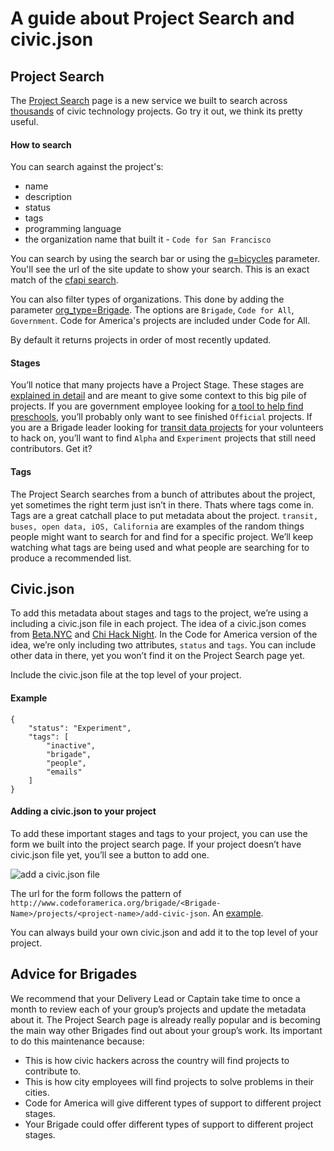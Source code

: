 # A guide about Project Search and civic.json


## Project Search
The [Project Search](http://www.codeforamerica.org/brigade/projects) page is a new service we built to search across [thousands](http://www.codeforamerica.org/brigade/numbers/) of civic technology projects. Go try it out, we think its pretty useful.

#### How to search
You can search against the project's:

* name
* description
* status
* tags
* programming language
* the organization name that built it - `Code for San Francisco`

You can search by using the search bar or using the [q=bicycles](http://www.codeforamerica.org/brigade/projects?q=bicycles) parameter. You'll see the url of the site update to show your search. This is an exact match of the [cfapi search](http://www.codeforamerica.org/api/projects?q=bicycles).

You can also filter types of organizations. This done by adding the parameter [org_type=Brigade](http://www.codeforamerica.org/brigade/projects?org_type=Brigade). The options are `Brigade`, `Code for All`, `Government`. Code for America's projects are included under Code for All.

By default it returns projects in order of most recently updated.

#### Stages
You’ll notice that many projects have a Project Stage. These stages are [explained in detail](http://www.codeforamerica.org/brigade/projects/stages) and are meant to give some context to this big pile of projects. If you are government employee looking for [a tool to help find preschools](http://www.codeforamerica.org/brigade/projects?q=official,%20preschool), you’ll probably only want to see finished `Official` projects. If you are a Brigade leader looking for [transit data projects](http://www.codeforamerica.org/brigade/projects?q=Experiment,%20transit%20data) for your volunteers to hack on, you’ll want to find `Alpha` and `Experiment` projects that still need contributors. Get it?

#### Tags
The Project Search searches from a bunch of attributes about the project, yet sometimes the right term just isn’t in there. Thats where tags come in. Tags are a great catchall place to put metadata about the project. `transit, buses, open data, iOS, California` are examples of the random things people might want to search for and find for a specific project. We’ll keep watching what tags are being used and what people are searching for to produce a recommended list.

## Civic.json
To add this metadata about stages and tags to the project, we’re using a including a civic.json file in each project. The idea of a civic.json comes from [Beta.NYC](https://github.com/BetaNYC/civic.json) and [Chi Hack Night](https://github.com/open-city/civic-json-worker). In the Code for America version of the idea, we’re only including two attributes, `status` and `tags`. You can include other data in there, yet you won’t find it on the Project Search page yet.

Include the civic.json file at the top level of your project.

#### Example
```
{
    "status": "Experiment", 
    "tags": [
        "inactive", 
        "brigade", 
        "people", 
        "emails"
    ]
}
```

#### Adding a civic.json to your project
To add these important stages and tags to your project, you can use the form we built into the project search page. If your project doesn’t have civic.json file yet, you’ll see a button to add one.

![add a civic.json file](http://i.imgur.com/lhQ7GIL.png)

The url for the form follows the pattern of `http://www.codeforamerica.org/brigade/<Brigade-Name>/projects/<project-name>/add-civic-json`. An [example](http://www.codeforamerica.org/brigade/Code-for-America/projects/brigade/add-civic-json).

You can always build your own civic.json and add it to the top level of your project.

## Advice for Brigades
We recommend that your Delivery Lead or Captain take time to once a month to review each of your group’s projects and update the metadata about it. The Project Search page is already really popular and is becoming the main way other Brigades find out about your group’s work. Its important to do this maintenance because:

* This is how civic hackers across the country will find projects to contribute to.
* This is how city employees will find projects to solve problems in their cities.
* Code for America will give different types of support to different project stages.
* Your Brigade could offer different types of support to different project stages.

